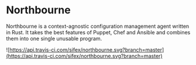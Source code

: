 # Northbourne

Northbourne is a context-agnostic configuration management agent written in Rust. It takes the best features of Puppet, Chef and Ansible and combines them into one single unusable program.

![https://api.travis-ci.com/sifex/northbourne.svg?branch=master](https://api.travis-ci.com/sifex/northbourne.svg?branch=master)
